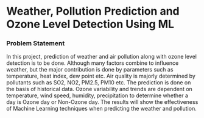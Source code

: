 # 
<h1>Weather, Pollution Prediction and Ozone
Level Detection Using ML</h1>
<h3>Problem Statement</h3>
<p>In this project, prediction of weather and
air pollution along with ozone level detection is to
be done. Although many factors combine to influence
weather, but the major contribution is done by
parameters such as temperature, heat index, dew
point etc. Air quality is majorly determined by
pollutants such as SO2, NO2, PM2.5, PM10 etc.
The prediction is done on the basis of historical
data. Ozone variability and trends are dependent
on temperature, wind speed, humidity,
precipitation to determine whether a day is Ozone
day or Non-Ozone day. The results will show the
effectiveness of Machine Learning techniques when
predicting the weather and pollution.</p>

